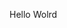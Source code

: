 Hello Wolrd








































































































































































































































































































































































































































































































































































































